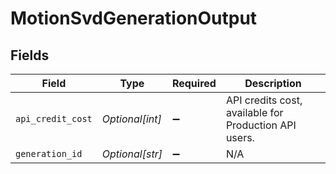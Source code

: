 # MotionSvdGenerationOutput


## Fields

| Field                                                 | Type                                                  | Required                                              | Description                                           |
| ----------------------------------------------------- | ----------------------------------------------------- | ----------------------------------------------------- | ----------------------------------------------------- |
| `api_credit_cost`                                     | *Optional[int]*                                       | :heavy_minus_sign:                                    | API credits cost, available for Production API users. |
| `generation_id`                                       | *Optional[str]*                                       | :heavy_minus_sign:                                    | N/A                                                   |